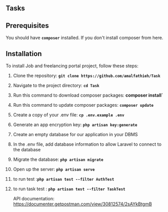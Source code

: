 
## **Tasks**

## **Prerequisites**
You should have **`composer`** installed. If you don't install composer from here.

## **Installation**

To install Job and freelancing portal project, follow these steps:

1. Clone the repository: **`git clone https://github.com/amalfathieh/Task`**
2. Navigate to the project directory: **`cd Task`**
3. Run this command to download composer packages:
    **composer install`**
4. Run this command to update composer packages:
    **`composer update`**
5. Create a copy of your .env file: **`cp .env.example .env`**
6. Generate an app encryption key: **`php artisan key:generate`**

7. Create an empty database for our application in your DBMS
8. In the .env file, add database information to allow Laravel to connect to the database
9. Migrate the database: **`php artisan migrate`**

10. Open up the server: **`php artisan serve`**
11. to run test :**`php artisan test --filter AuthTest`**
12. to run task test : **`php artisan test --filter TaskTest`** 


     API documentation: https://documenter.getpostman.com/view/30812574/2sAYkBtgmB
   
